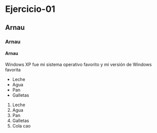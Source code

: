 # Ejercicio-01

## Arnau

### Arnau

#### Arnau
Windows XP fue mi sistema operativo favorito y mi versión de Windows favorita

* Leche
* Agua
* Pan
* Galletas

1. Leche
2. Agua
3. Pan
4. Galletas
5. Cola cao




